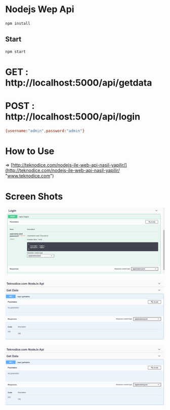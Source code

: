 # Nodejs Wep Api
```sh
npm install
```

## Start 
```sh
npm start
```

# GET : http://localhost:5000/api/getdata

# POST : http://localhost:5000/api/login
```sh
{username:"admin",password:"admin"}
```
# How to Use
=> [http://teknodice.com/nodejs-ile-web-api-nasil-yapilir/](http://teknodice.com/nodejs-ile-web-api-nasil-yapilir/ "www.teknodice.com")

# Screen Shots

![ScreenShot1](https://raw.githubusercontent.com/oguzzarci/nodejswepapi/master/screenshots/1.png)

![ScreenShot2](https://raw.githubusercontent.com/oguzzarci/nodejswepapi/master/screenshots/2.png)

![ScreenShot2](https://raw.githubusercontent.com/oguzzarci/nodejswepapi/master/screenshots/3.png)